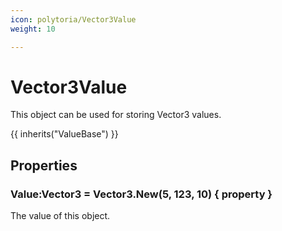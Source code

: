 ```yaml
---
icon: polytoria/Vector3Value
weight: 10

---
```


# Vector3Value

This object can be used for storing Vector3 values.

{{ inherits("ValueBase") }}

## Properties

### Value:Vector3 = Vector3.New(5, 123, 10) { property }
The value of this object.